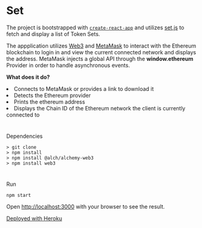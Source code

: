 
# Set
The project is bootstrapped with [`create-react-app`](https://github.com/facebook/create-react-app) and utilizes [set.js](https://github.com/SetProtocol/set.js) to fetch and display a list of Token Sets.

The appplication utilizes [Web3](https://web3.foundation/) and [MetaMask](https://metamask.io/) to interact with the Ethereum blockchain to login in and view the current connected network and displays the address. MetaMask injects a global API through the <b>window.ethereum</b> Provider in order to handle asynchronous events.


**What does it do?**
<li> Connects to MetaMask or provides a link to download it
<li> Detects the Ethereum provider
<li> Prints the ethereum address 
<li> Displays the Chain ID of the Ethereum network the client is currently connected to


#

Dependencies
```
> git clone 
> npm install
> npm install @alch/alchemy-web3
> npm install web3
```

#

Run
```
npm start
```
Open [http://localhost:3000](http://localhost:3000) with your browser to see the result.

<a href="https://setlabs.herokuapp.com/">Deployed with Heroku</a>  
